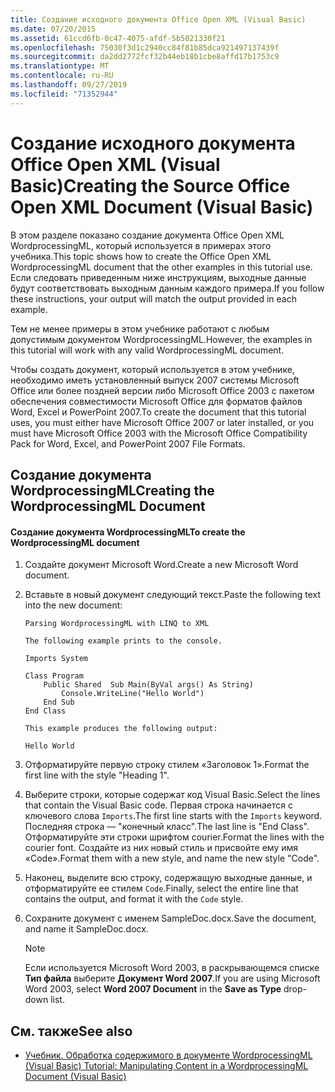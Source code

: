 ```yaml
---
title: Создание исходного документа Office Open XML (Visual Basic)
ms.date: 07/20/2015
ms.assetid: 61ccd6fb-0c47-4075-afdf-5b5021330f21
ms.openlocfilehash: 75030f3d1c2940cc84f81b85dca921497137439f
ms.sourcegitcommit: da2dd2772fcf32b44eb18b1cbe8affd17b1753c9
ms.translationtype: MT
ms.contentlocale: ru-RU
ms.lasthandoff: 09/27/2019
ms.locfileid: "71352944"
---
```

# <a name="creating-the-source-office-open-xml-document-visual-basic"></a><span data-ttu-id="f5ac9-102">Создание исходного документа Office Open XML (Visual Basic)</span><span class="sxs-lookup"><span data-stu-id="f5ac9-102">Creating the Source Office Open XML Document (Visual Basic)</span></span>
<span data-ttu-id="f5ac9-103">В этом разделе показано создание документа Office Open XML WordprocessingML, который используется в примерах этого учебника.</span><span class="sxs-lookup"><span data-stu-id="f5ac9-103">This topic shows how to create the Office Open XML WordprocessingML document that the other examples in this tutorial use.</span></span> <span data-ttu-id="f5ac9-104">Если следовать приведенным ниже инструкциям, выходные данные будут соответствовать выходным данным каждого примера.</span><span class="sxs-lookup"><span data-stu-id="f5ac9-104">If you follow these instructions, your output will match the output provided in each example.</span></span>  
  
 <span data-ttu-id="f5ac9-105">Тем не менее примеры в этом учебнике работают с любым допустимым документом WordprocessingML.</span><span class="sxs-lookup"><span data-stu-id="f5ac9-105">However, the examples in this tutorial will work with any valid WordprocessingML document.</span></span>  
  
 <span data-ttu-id="f5ac9-106">Чтобы создать документ, который используется в этом учебнике, необходимо иметь установленный выпуск 2007 системы Microsoft Office или более поздней версии либо Microsoft Office 2003 с пакетом обеспечения совместимости Microsoft Office для форматов файлов Word, Excel и PowerPoint 2007.</span><span class="sxs-lookup"><span data-stu-id="f5ac9-106">To create the document that this tutorial uses, you must either have Microsoft Office 2007 or later installed, or you must have Microsoft Office 2003 with the Microsoft Office Compatibility Pack for Word, Excel, and PowerPoint 2007 File Formats.</span></span>  
  
## <a name="creating-the-wordprocessingml-document"></a><span data-ttu-id="f5ac9-107">Создание документа WordprocessingML</span><span class="sxs-lookup"><span data-stu-id="f5ac9-107">Creating the WordprocessingML Document</span></span>  
  
#### <a name="to-create-the-wordprocessingml-document"></a><span data-ttu-id="f5ac9-108">Создание документа WordprocessingML</span><span class="sxs-lookup"><span data-stu-id="f5ac9-108">To create the WordprocessingML document</span></span>  
  
1. <span data-ttu-id="f5ac9-109">Создайте документ Microsoft Word.</span><span class="sxs-lookup"><span data-stu-id="f5ac9-109">Create a new Microsoft Word document.</span></span>  
  
2. <span data-ttu-id="f5ac9-110">Вставьте в новый документ следующий текст.</span><span class="sxs-lookup"><span data-stu-id="f5ac9-110">Paste the following text into the new document:</span></span>  
  
    ```text  
    Parsing WordprocessingML with LINQ to XML  
  
    The following example prints to the console.  
  
    Imports System  
  
    Class Program  
        Public Shared  Sub Main(ByVal args() As String)  
            Console.WriteLine("Hello World")  
        End Sub  
    End Class  
  
    This example produces the following output:  
  
    Hello World  
    ```  
  
3. <span data-ttu-id="f5ac9-111">Отформатируйте первую строку стилем «Заголовок 1».</span><span class="sxs-lookup"><span data-stu-id="f5ac9-111">Format the first line with the style "Heading 1".</span></span>  
  
4. <span data-ttu-id="f5ac9-112">Выберите строки, которые содержат код Visual Basic.</span><span class="sxs-lookup"><span data-stu-id="f5ac9-112">Select the lines that contain the Visual Basic code.</span></span> <span data-ttu-id="f5ac9-113">Первая строка начинается с ключевого слова `Imports`.</span><span class="sxs-lookup"><span data-stu-id="f5ac9-113">The first line starts with the `Imports` keyword.</span></span> <span data-ttu-id="f5ac9-114">Последняя строка — "конечный класс".</span><span class="sxs-lookup"><span data-stu-id="f5ac9-114">The last line is "End Class".</span></span> <span data-ttu-id="f5ac9-115">Отформатируйте эти строки шрифтом courier.</span><span class="sxs-lookup"><span data-stu-id="f5ac9-115">Format the lines with the courier font.</span></span> <span data-ttu-id="f5ac9-116">Создайте из них новый стиль и присвойте ему имя «Code».</span><span class="sxs-lookup"><span data-stu-id="f5ac9-116">Format them with a new style, and name the new style "Code".</span></span>  
  
5. <span data-ttu-id="f5ac9-117">Наконец, выделите всю строку, содержащую выходные данные, и отформатируйте ее стилем `Code`.</span><span class="sxs-lookup"><span data-stu-id="f5ac9-117">Finally, select the entire line that contains the output, and format it with the `Code` style.</span></span>  
  
6. <span data-ttu-id="f5ac9-118">Сохраните документ с именем SampleDoc.docx.</span><span class="sxs-lookup"><span data-stu-id="f5ac9-118">Save the document, and name it SampleDoc.docx.</span></span>  
  
    > [!NOTE]
    > <span data-ttu-id="f5ac9-119">Если используется Microsoft Word 2003, в раскрывающемся списке **Тип файла** выберите **Документ Word 2007**.</span><span class="sxs-lookup"><span data-stu-id="f5ac9-119">If you are using Microsoft Word 2003, select **Word 2007 Document** in the **Save as Type** drop-down list.</span></span>  
  
## <a name="see-also"></a><span data-ttu-id="f5ac9-120">См. также</span><span class="sxs-lookup"><span data-stu-id="f5ac9-120">See also</span></span>

- [<span data-ttu-id="f5ac9-121">Учебник. Обработка содержимого в документе WordprocessingML (Visual Basic) </span><span class="sxs-lookup"><span data-stu-id="f5ac9-121">Tutorial: Manipulating Content in a WordprocessingML Document (Visual Basic)</span></span>](../../../../visual-basic/programming-guide/concepts/linq/tutorial-manipulating-content-in-a-wordprocessingml-document.md)

